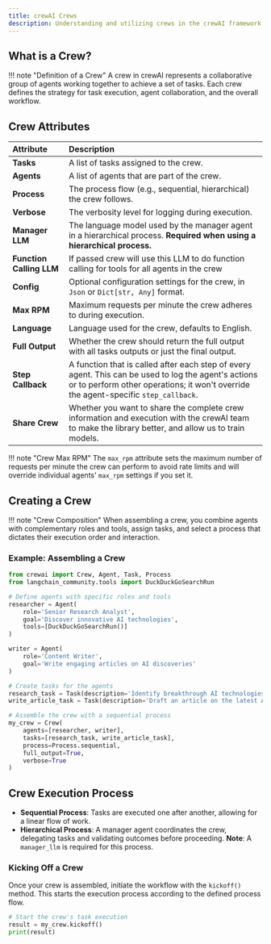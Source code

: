 ```yaml
---
title: crewAI Crews
description: Understanding and utilizing crews in the crewAI framework.
---
```


## What is a Crew?
!!! note "Definition of a Crew"
    A crew in crewAI represents a collaborative group of agents working together to achieve a set of tasks. Each crew defines the strategy for task execution, agent collaboration, and the overall workflow.

## Crew Attributes

| Attribute            | Description                                                  |
| :------------------- | :----------------------------------------------------------- |
| **Tasks**            | A list of tasks assigned to the crew.                        |
| **Agents**           | A list of agents that are part of the crew.                  |
| **Process**          | The process flow (e.g., sequential, hierarchical) the crew follows. |
| **Verbose**          | The verbosity level for logging during execution.            |
| **Manager LLM**      | The language model used by the manager agent in a hierarchical process. **Required when using a hierarchical process.** |
| **Function Calling LLM** | If passed crew will use this LLM to do function calling for tools for all agents in the crew |
| **Config**           | Optional configuration settings for the crew, in `Json` or `Dict[str, Any]` format. |
| **Max RPM**          | Maximum requests per minute the crew adheres to during execution. |
| **Language**         | Language used for the crew, defaults to English.             |
| **Full Output**      | Whether the crew should return the full output with all tasks outputs or just the final output. |
| **Step Callback**    | A function that is called after each step of every agent. This can be used to log the agent's actions or to perform other operations; it won't override the agent-specific `step_callback`. |
| **Share Crew**       | Whether you want to share the complete crew information and execution with the crewAI team to make the library better, and allow us to train models. |

!!! note "Crew Max RPM"
		The `max_rpm` attribute sets the maximum number of requests per minute the crew can perform to avoid rate limits and will override individual agents' `max_rpm` settings if you set it.

## Creating a Crew

!!! note "Crew Composition"
    When assembling a crew, you combine agents with complementary roles and tools, assign tasks, and select a process that dictates their execution order and interaction.

### Example: Assembling a Crew

```python
from crewai import Crew, Agent, Task, Process
from langchain_community.tools import DuckDuckGoSearchRun

# Define agents with specific roles and tools
researcher = Agent(
    role='Senior Research Analyst',
    goal='Discover innovative AI technologies',
    tools=[DuckDuckGoSearchRun()]
)

writer = Agent(
    role='Content Writer',
    goal='Write engaging articles on AI discoveries'
)

# Create tasks for the agents
research_task = Task(description='Identify breakthrough AI technologies', agent=researcher)
write_article_task = Task(description='Draft an article on the latest AI technologies', agent=writer)

# Assemble the crew with a sequential process
my_crew = Crew(
    agents=[researcher, writer],
    tasks=[research_task, write_article_task],
    process=Process.sequential,
    full_output=True,
    verbose=True
)
```

## Crew Execution Process

- **Sequential Process**: Tasks are executed one after another, allowing for a linear flow of work.
- **Hierarchical Process**: A manager agent coordinates the crew, delegating tasks and validating outcomes before proceeding. **Note**: A `manager_llm` is required for this process.

### Kicking Off a Crew

Once your crew is assembled, initiate the workflow with the `kickoff()` method. This starts the execution process according to the defined process flow.

```python
# Start the crew's task execution
result = my_crew.kickoff()
print(result)
```